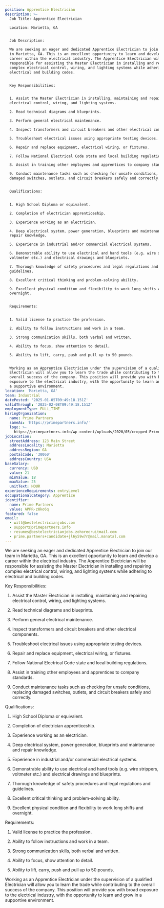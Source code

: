 ```yaml
---
position: Apprentice Electrician
description: >-
  Job Title: Apprentice Electrician

  Location: Marietta, GA


  Job Description:

  We are seeking an eager and dedicated Apprentice Electrician to join our team
  in Marietta, GA. This is an excellent opportunity to learn and develop a
  career within the electrical industry. The Apprentice Electrician will be
  responsible for assisting the Master Electrician in installing and repairing
  complex electrical control, wiring, and lighting systems while adhering to
  electrical and building codes.


  Key Responsibilities:


  1. Assist the Master Electrician in installing, maintaining and repairing
  electrical control, wiring, and lighting systems.

  2. Read technical diagrams and blueprints.

  3. Perform general electrical maintenance.

  4. Inspect transformers and circuit breakers and other electrical components.

  5. Troubleshoot electrical issues using appropriate testing devices.

  6. Repair and replace equipment, electrical wiring, or fixtures.

  7. Follow National Electrical Code state and local building regulations.

  8. Assist in training other employees and apprentices to company standards.

  9. Conduct maintenance tasks such as checking for unsafe conditions, replacing
  damaged switches, outlets, and circuit breakers safely and correctly.


  Qualifications:


  1. High School Diploma or equivalent.

  2. Completion of electrician apprenticeship.

  3. Experience working as an electrician.

  4. Deep electrical system, power generation, blueprints and maintenance and
  repair knowledge.

  5. Experience in industrial and/or commercial electrical systems.

  6. Demonstrable ability to use electrical and hand tools (e.g. wire strippers,
  voltmeter etc.) and electrical drawings and blueprints.

  7. Thorough knowledge of safety procedures and legal regulations and
  guidelines.

  8. Excellent critical thinking and problem-solving ability.

  9. Excellent physical condition and flexibility to work long shifts and
  overnight.


  Requirements:


  1. Valid license to practice the profession.

  2. Ability to follow instructions and work in a team.

  3. Strong communication skills, both verbal and written.

  4. Ability to focus, show attention to detail.

  5. Ability to lift, carry, push and pull up to 50 pounds.


  Working as an Apprentice Electrician under the supervision of a qualified
  Electrician will allow you to learn the trade while contributing to the
  overall success of the company. This position will provide you with broad
  exposure to the electrical industry, with the opportunity to learn and grow in
  a supportive environment.
location: 'Marietta, GA'
team: Industrial
datePosted: '2025-01-05T09:49:18.151Z'
validThrough: '2025-02-08T09:49:18.151Z'
employmentType: FULL_TIME
hiringOrganization:
  name: Prime Partners
  sameAs: 'https://primepartners.info/'
  logo: >-
    https://primepartners.info/wp-content/uploads/2020/05/cropped-Prime-Partners-Logo-NO-BG-1-1.png
jobLocation:
  streetAddress: 123 Main Street
  addressLocality: Marietta
  addressRegion: GA
  postalCode: '30060'
  addressCountry: USA
baseSalary:
  currency: USD
  value: 21
  minValue: 18
  maxValue: 25
  unitText: HOUR
experienceRequirements: entryLevel
occupationalCategory: Apprentice
identifier:
  name: Prime Partners
  value: APPR-z8ko6q
featured: false
email:
  - will@bestelectricianjobs.com
  - support@primepartners.info
  - resumes@bestelectricianjobs.zohorecruitmail.com
  - prime.partners+candidate+jl6y59w7r@mail.manatal.com
---
```


We are seeking an eager and dedicated Apprentice Electrician to join our team
  in Marietta, GA. This is an excellent opportunity to learn and develop a
  career within the electrical industry. The Apprentice Electrician will be
  responsible for assisting the Master Electrician in installing and repairing
  complex electrical control, wiring, and lighting systems while adhering to
  electrical and building codes.


  Key Responsibilities:


  1. Assist the Master Electrician in installing, maintaining and repairing
  electrical control, wiring, and lighting systems.

  2. Read technical diagrams and blueprints.

  3. Perform general electrical maintenance.

  4. Inspect transformers and circuit breakers and other electrical components.

  5. Troubleshoot electrical issues using appropriate testing devices.

  6. Repair and replace equipment, electrical wiring, or fixtures.

  7. Follow National Electrical Code state and local building regulations.

  8. Assist in training other employees and apprentices to company standards.

  9. Conduct maintenance tasks such as checking for unsafe conditions, replacing
  damaged switches, outlets, and circuit breakers safely and correctly.


  Qualifications:


  1. High School Diploma or equivalent.

  2. Completion of electrician apprenticeship.

  3. Experience working as an electrician.

  4. Deep electrical system, power generation, blueprints and maintenance and
  repair knowledge.

  5. Experience in industrial and/or commercial electrical systems.

  6. Demonstrable ability to use electrical and hand tools (e.g. wire strippers,
  voltmeter etc.) and electrical drawings and blueprints.

  7. Thorough knowledge of safety procedures and legal regulations and
  guidelines.

  8. Excellent critical thinking and problem-solving ability.

  9. Excellent physical condition and flexibility to work long shifts and
  overnight.


  Requirements:


  1. Valid license to practice the profession.

  2. Ability to follow instructions and work in a team.

  3. Strong communication skills, both verbal and written.

  4. Ability to focus, show attention to detail.

  5. Ability to lift, carry, push and pull up to 50 pounds.


  Working as an Apprentice Electrician under the supervision of a qualified
  Electrician will allow you to learn the trade while contributing to the
  overall success of the company. This position will provide you with broad
  exposure to the electrical industry, with the opportunity to learn and grow in
  a supportive environment.
